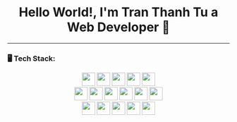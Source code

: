 <h1 align="center">Hello World!, I'm Tran Thanh Tu a Web Developer 👋</h1>


<!-- ---
<p align="center">
  <img src="https://media.giphy.com/media/ZVik7pBtu9dNS/giphy.gif" width="500" />
</p>
--- -->

---
### 🖥️ Tech Stack:
<p align="center">
  <img src="https://img.shields.io/badge/-HTML5-E34F26?style=flat&logo=html5&logoColor=white" height="30">
  <img src="https://img.shields.io/badge/-CSS3-1572B6?style=flat&logo=css3&logoColor=white" height="30">
  <img src="https://img.shields.io/badge/-Bootstrap-7952B3?style=flat&logo=bootstrap&logoColor=white" height="30">
  <img src="https://img.shields.io/badge/-Tailwind%20CSS-06B6D4?style=flat&logo=tailwindcss&logoColor=white" height="30">
  <img src="https://img.shields.io/badge/-SASS-CC6699?style=flat&logo=sass&logoColor=white" height="30">
  <br />
  <img src="https://img.shields.io/badge/-JavaScript-F7DF1E?style=flat&logo=javascript&logoColor=black" height="30">
  <img src="https://img.shields.io/badge/-TypeScript-3178C6?style=flat&logo=typescript&logoColor=white" height="30">
  <img src="https://img.shields.io/badge/-Node.js-339933?style=flat&logo=node.js&logoColor=white" height="30">
  <img src="https://img.shields.io/badge/-Express.js-000000?style=flat&logo=express&logoColor=white" height="30">
  <img src="https://img.shields.io/badge/-React-61DAFB?style=flat&logo=react&logoColor=black" height="30">
  <img src="https://img.shields.io/badge/-Next.js-000000?style=flat&logo=next.js&logoColor=white" height="30">
  <br />
  <img src="https://img.shields.io/badge/-MySQL-4479A1?style=flat&logo=mysql&logoColor=white" height="30">
  <img src="https://img.shields.io/badge/-MongoDB-47A248?style=flat&logo=mongodb&logoColor=white" height="30">
  <img src="https://img.shields.io/badge/-Git-F05032?style=flat&logo=git&logoColor=white" height="30">
  <img src="https://img.shields.io/badge/-GitHub-181717?style=flat&logo=github&logoColor=white" height="30">
  <img src="https://img.shields.io/badge/-Figma-F24E1E?style=flat&logo=figma&logoColor=white" height="30">
</p>


<!-- ---

### 📊 GitHub Stats:
<p align="center">
  <img src="https://github-readme-stats.vercel.app/api?username=ThanhTu260104&show_icons=true&theme=radical" width="400"/>
  <img src="https://github-readme-streak-stats.herokuapp.com/?user=ThanhTu260104&theme=radical" width="400"/>
</p>

--- -->
<!-- 
### 🔗 Connect with me:
<p align="center">
  <a href="https://www.linkedin.com/in/tranthanhtu">
    <img src="https://img.shields.io/badge/-LinkedIn-0077B5?style=flat&logo=linkedin&logoColor=white" />
  </a>
  <a href="https://github.com/ThanhTu260104">
    <img src="https://img.shields.io/badge/-GitHub-181717?style=flat&logo=github&logoColor=white" />
  </a>
  <a href="mailto:your.email@example.com">
    <img src="https://img.shields.io/badge/-Email-D14836?style=flat&logo=gmail&logoColor=white" />
  </a>
</p>

--- -->


